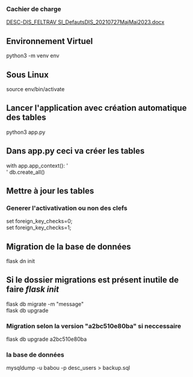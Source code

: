 ### Cachier de charge
[DESC-DIS_FELTRAV SI_DefautsDIS_20210727MajMai2023.docx](https://github.com/Babou246/desc/files/11842068/DESC-DIS_FELTRAV.SI_DefautsDIS_20210727MajMai2023.docx)


## Environnement Virtuel
python3 -m venv env

## Sous Linux
source env/bin/activate

## Lancer l'application avec création automatique des tables
python3 app.py

## Dans app.py ceci va créer les tables
with app.app_context(): '<br>'
    db.create_all()

## Mettre à jour les tables

### Generer l'activativation ou non des clefs
set foreign_key_checks=0; <br>
set foreign_key_checks=1; <br>


## Migration de la base de données
flask dn init

## Si le dossier migrations est présent inutile de faire *flask* *init*
flask db migrate -m "message" <br>
flask db upgrade <br>

### Migration selon la version "a2bc510e80ba" si neccessaire
flask db upgrade a2bc510e80ba

### la base de données
mysqldump -u babou -p desc_users > backup.sql